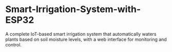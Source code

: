 # Smart-Irrigation-System-with-ESP32
A complete IoT-based smart irrigation system that automatically waters plants based on soil moisture levels, with a web interface for monitoring and control.
